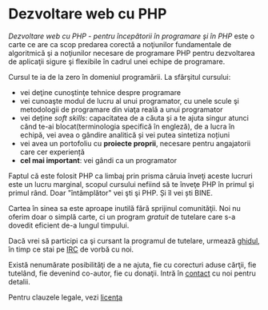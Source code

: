 Dezvoltare web cu PHP
=====================

*Dezvoltare web cu PHP - pentru începătorii în programare şi în PHP* este o
carte ce are ca scop predarea corectă a noţiunilor fundamentale de
algoritmică şi a noţiunilor necesare de programare PHP pentru dezvoltarea
de aplicaţii sigure şi flexibile în cadrul unei echipe de programare.

Cursul te ia de la zero în domeniul programării. La sfârşitul cursului:

* vei deţine cunoştinţe tehnice despre programare
* vei cunoaşte modul de lucru al unui programator, cu unele scule şi
  metodologii de programare din viaţa reală a unui programator
* vei deține *soft skills*: capacitatea de a căuta și a te ajuta singur atunci
  când te-ai blocat(terminologia specifică în engleză), de a lucra în echipă,
  vei avea o gândire analitică și vei putea sintetiza noțiuni
* vei avea un portofoliu cu **proiecte proprii**, necesare pentru angajatorii
  care cer experiență
* **cel mai important**: vei gândi ca un programator

Faptul că este folosit PHP ca limbaj prin prisma căruia înveţi aceste
lucruri este un lucru marginal, scopul cursului nefiind să te înveţe
PHP în primul şi primul rând. Doar "întâmplător" vei şti şi PHP.
Și îl vei ști BINE.

Cartea în sinea sa este aproape inutilă fără sprijinul comunităţii. Noi nu
oferim doar o simplă carte, ci un program *gratuit* de tutelare care
s-a dovedit eficient de-a lungul timpului.

Dacă vrei să participi ca şi cursant la programul de tutelare,
urmează [ghidul](https://github.com/yet-another-project/phpro-book/wiki/Ghid),
în timp ce stai pe [IRC](https://github.com/yet-another-project/phpro-book/wiki/IRC) de vorbă cu noi.

Există nenumărate posibilităţi de a ne ajuta, fie cu corecturi aduse cărţii,
fie tutelând, fie devenind co-autor, fie cu donaţii. Intră în
[contact](https://github.com/yet-another-project/phpro-book/wiki/Contact)
cu noi pentru detalii.

Pentru clauzele legale, vezi [licenţa](https://github.com/yet-another-project/phpro-book/blob/master/LICENSE.txt)
